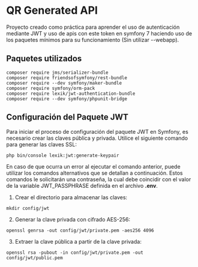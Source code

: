 # QR Generated API

Proyecto creado como práctica para aprender el uso de autenticación mediante JWT y uso de apis con este token en symfony
7 haciendo uso de los paquetes mínimos para su funcionamiento (Sin utilizar --webapp).

## Paquetes utilizados

```
composer require jms/serializer-bundle
composer require friendsofsymfony/rest-bundle
composer require --dev symfony/maker-bundle
composer require symfony/orm-pack
composer require lexik/jwt-authentication-bundle
composer require --dev symfony/phpunit-bridge
```

## Configuración del Paquete JWT

Para iniciar el proceso de configuración del paquete JWT en Symfony, es necesario crear las claves pública y privada.
Utilice el siguiente comando para generar las claves SSL:

```
php bin/console lexik:jwt:generate-keypair
```

En caso de que ocurra un error al ejecutar el comando anterior, puede utilizar los comandos alternativos que se detallan
a continuación. Estos comandos le solicitarán una contraseña, la cual debe coincidir con el valor de la variable
JWT_PASSPHRASE definida en el archivo **.env**.

1. Crear el directorio para almacenar las claves:

```
mkdir config/jwt
```
2. Generar la clave privada con cifrado AES-256:

```
openssl genrsa -out config/jwt/private.pem -aes256 4096
```
3. Extraer la clave pública a partir de la clave privada:

```
openssl rsa -pubout -in config/jwt/private.pem -out config/jwt/public.pem
```
